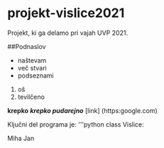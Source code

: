 # projekt-vislice2021
Projekt, ki ga delamo pri vajah UVP 2021.

##Podnaslov

- naštevam
- več stvari
 - podseznami
 1. oš
 2. tevilčeno

**krepko**  ***krepko pudarejno***
[link] (https:google.com)

Ključni del programa je:
'''python 
class Vislice:


Miha Jan